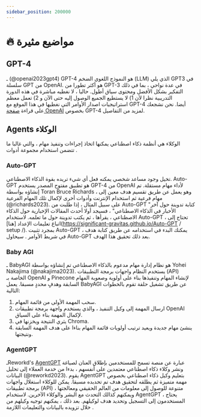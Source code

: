 ```yaml
---
sidebar_position: 200000
---
```


# 🔥 مواضيع مثيرة 

## GPT-4

  ـ (@openai2023gpt4) GPT-4 هو النموذج اللغوي الضخم (LLM) الذي يلي GPT3 في سلسلة GPT من OpenAI. هو أكثر تطورا من GPT-3 في عدة نواحي ، بما في ذلك التفكير بشكل الأفضل ومحتوى سياق أطول. حاليا ، لا نغطيه مباشرة في هذه الدورة التدريبية نظرا لأن 1) لا يستطيع الجميع الوصول إليه حتى الآن و 2) تعمل معظم استراتيجيات اصدار الأوامر التي نغطيها في هذا الموقع مع GPT-4 أيضا. نحن نشجعك على قراءة [صفحة OpenAI](https://openai.com/research/gpt-4) بخصوص GPT-4 لمزيد من التفاصيل.

## Agents الوكلاء

الوكلاء هي أنظمة ذكاء اصطناعي يمكنها اتخاذ إجراءات وتنفيذ مهام ، والتي غالبا ما تتضمن استخدام مجموعة أدوات .

### Auto-GPT

تخيل وجود مساعد شخصي يمكنه فعل أي شيء تريده بقوة الذكاء الاصطناعي. Auto-GPT هو تطبيق مفتوح المصدر يستخدم GPT-4 من OpenAI لأداء مهام مستقلة. تم إنشاؤه بواسطة Toran Bruce Richards ، وهو يعمل عن طريق تقسيم هدف معين إلى مهام فرعية ثم استخدام الإنترنت وأدوات أخرى لإكمال تلك المهام الفرعية (@richards2023). على سبيل المثال ، إذا طلبت من Auto-GPT "كتابة تدوينة حول آخر الأخبار في الذكاء الاصطناعي" ، فسيجد أولا أحدث المقالات الإخبارية حول الذكاء الاصطناعي ، يقرأها ، ثم يكتب تدوينة حول ما تعلمه. لاستخدام Auto-GPT ، تحتاج إلى اتباع تعليمات الإعداد [هنا](https://significant-gravitas.github.io/Auto-GPT / setup /). بمجرد تثبيت Auto-GPT ، يمكنك البدء في استخدامه عن طريق كتابة هدف في شريط الأوامر . سيحاول Auto-GPT بعد ذلك تحقيق هذا الهدف.

### Baby AGI

ـ BabyAGI هو نظام إدارة مهام مدعوم بالذكاء الاصطناعي تم إنشاؤه بواسطة Yohei Nakajima (@nakajima2023). يستخدم النظام واجهات برمجة التطبيقات (API) الخاصة بـ OpenAI و Pinecone لإنشاء المهام وتنفيذها بناء على أولوية وصعوبة المهام السابقة وهدفٍ محددٍ مسبقا. يعمل BabyAGI عن طريق تشغيل حلقة تقوم بالخطوات التالية:
1. سحب المهمة الأولى من قائمة المهام.
2. ارسال المهمة إلى وكيل التنفيذ ، والذي يستخدم واجهة برمجة تطبيقات OpenAI لإكمال المهمة بناء على السياق.
3. يثري النتيجة ويخزنها في Chroma.
4. ينشئ مهام جديدة ويعيد ترتيب أولويات قائمة المهام بناءا على هدف المهمة السابقة ونتيجتها.

### AgentGPT

ـReworkd's [AgentGPT](https://agentgpt.reworkd.ai/) عبارة عن منصة تسمح للمستخدمين بإطلاق العنان لصياغة ونشر وكلاء ذكاء اصطناعي معتمدين على أنفسهم ، بدءا من خدمة العملاء إلى تحليل البيانات (@reworkd2023). يقوم AgentGPT بتعليم وكيل ذكاء اصطناعي بخصوص مهمة متميزة ثم يطلقه لتحقيق هدف تم تحدبده مسبقا. يمكن للوكلاء استغلال واجهات برمجة تطبيقات (API) متنوعة للوصول إلى معلومات من العالم الحقيقي ومعالجتها ، ويمكنهم كذالك التحدث مع البشر والوكلاء الآخرين. لاستخدام AgentGPT ، يحتاج المستخدمون إلى التسجيل وتحديد هدف لوكيلهم. بعد ذلك ، يمكنهم توجيه وكيلهم من خلال تزويده بالبيانات والتعليمات اللازمة .
